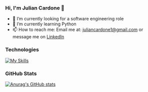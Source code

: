 ### Hi, I'm Julian Cardone 👋 

- 🔭 I’m currently looking for a software engineering role
- 🌱 I’m currently learning Python 
- 📫 How to reach me: Email me at: juliancardone1@gmail.com or message me on [LinkedIn](https://www.linkedin.com/in/juliancardone/)

### Technologies
[![My Skills](https://skills.thijs.gg/icons?i=js,html,css,git,jquery,mongodb,nodejs,postgres,py,rails,react,ruby,aws,sqlite,webpack)](https://skills.thijs.gg)

### GitHub Stats
[![Anurag's GitHub stats](https://github-readme-stats.vercel.app/api?username=julian-cardone)](https://github.com/anuraghazra/github-readme-stats)

<!--
**julian-cardone/julian-cardone** is a ✨ _special_ ✨ repository because its `README.md` (this file) appears on your GitHub profile.

Here are some ideas to get you started:

- 🔭 I’m currently working on ...
- 🌱 I’m currently learning ...
- 👯 I’m looking to collaborate on ...
- 🤔 I’m looking for help with ...
- 💬 Ask me about ...
- 📫 How to reach me: ...
- 😄 Pronouns: ...
- ⚡ Fun fact: ...
-->
